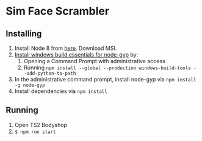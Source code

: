 # Sim Face Scrambler

## Installing

1.  Install Node 8 from [here](https://nodejs.org/dist/latest-v8.x/). Download MSI.
1.  [Install windows build essentials for node-gyp](https://github.com/nodejs/node-gyp#option-1) by:
    1. Opening a Command Prompt with administrative access
    1. Running `npm install --global --production windows-build-tools --add-python-to-path`
1.  In the administrative command prompt, install node-gyp via `npm install -g node-gyp`
1.  Install dependencies via `npm install`

## Running
1.  Open TS2 Bodyshop
1.  `$ npm run start`
